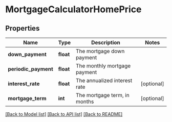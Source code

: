 # MortgageCalculatorHomePrice

## Properties
Name | Type | Description | Notes
------------ | ------------- | ------------- | -------------
**down_payment** | **float** | The mortgage down payment | 
**periodic_payment** | **float** | The monthly mortgage payment | 
**interest_rate** | **float** | The annualized interest rate | [optional] 
**mortgage_term** | **int** | The mortgage term, in months | [optional] 

[[Back to Model list]](../README.md#documentation-for-models) [[Back to API list]](../README.md#documentation-for-api-endpoints) [[Back to README]](../README.md)


